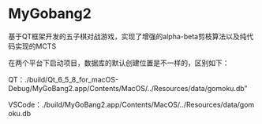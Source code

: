 # MyGobang2
基于QT框架开发的五子棋对战游戏，实现了增强的alpha-beta剪枝算法以及纯代码实现的MCTS

<aside>
在两个平台下启动项目，数据库的默认创建位置是不一样的，区别如下：

QT：./build/Qt_6_5_8_for_macOS-Debug/MyGoBang2.app/Contents/MacOS/../Resources/data/gomoku.db”

VSCode：./build/MyGoBang2.app/Contents/MacOS/../Resources/data/gomoku.db
</aside>